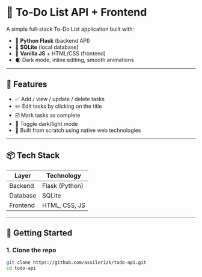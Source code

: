 # 📝 To-Do List API + Frontend

A simple full-stack To-Do List application built with:

- 🐍 **Python Flask** (backend API)
- 💾 **SQLite** (local database)
- 🧠 **Vanilla JS** + HTML/CSS (frontend)
- 🌒 Dark mode, inline editing, smooth animations

---

## 🔧 Features

- ✅ Add / view / update / delete tasks
- ✏️ Edit tasks by clicking on the title
- ☑️ Mark tasks as complete
- 🌙 Toggle dark/light mode
- 🎯 Built from scratch using native web technologies

---

## 📦 Tech Stack

| Layer     | Technology     |
|-----------|----------------|
| Backend   | Flask (Python) |
| Database  | SQLite         |
| Frontend  | HTML, CSS, JS  |

---

## 🚀 Getting Started

### 1. Clone the repo

```bash
git clone https://github.com/assilerizk/todo-api.git
cd todo-api
